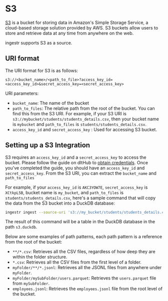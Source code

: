 # S3

[S3](https://aws.amazon.com/s3/) is a bucket for storing data in Amazon's Simple Storage Service, a cloud-based storage solution provided by AWS. S3 buckets allow users to store and retrieve data at any time from anywhere on the web.

ingestr supports S3 as a source.

## URI format

The URI format for S3 is as follows:

```plaintext
s3://<bucket_name>/<path_to_file>?access_key_id=<access_key_id>&secret_access_key=<secret_access_key>
```

URI parameters:

- `bucket_name`: The name of the bucket
- `path_to_files`: The relative path from the root of the bucket. You can find this from the S3 URI. For example, if your S3 URI is `s3://mybucket/students/students_details.csv`, then your bucket name is `mybucket` and `path_to_files` is `students/students_details.csv`.
- `access_key_id` and `secret_access_key` : Used for accessing S3 bucket.

## Setting up a S3 Integration

S3 requires an `access_key_id` and a `secret_access_key` to access the bucket. Please follow the guide on dltHub to [obtain credentials](https://dlthub.com/docs/dlt-ecosystem/verified-sources/filesystem/basic#get-credentials). Once you've completed the guide, you should have an `access_key_id` and `secret_access_key`. From the S3 URI, you can extract the `bucket_name` and `path_to_files`

For example, if your `access_key_id` is `AKC3YOW7E`, `secret_access_key` is `XCtkpL5B`, bucket name is `my_bucket`, and `path_to_files` is `students/students_details.csv`, here's a sample command that will copy the data from the S3 bucket into a DuckDB database:

```sh
ingestr ingest --source-uri 's3://my_bucket/students/students_details.csv?access_key_id=AKC3YOW7E&secret_access_key=XCtkpL5B' --source-table 'students_details' --dest-uri duckdb:///s3.duckdb --dest-table 'dest.students_details'
```

The result of this command will be a table in the DuckDB database in the path `s3.duckdb`.

Below are some examples of path patterns, each path pattern is a reference from the root of the bucket:

- `**/*.csv`: Retrieves all the CSV files, regardless of how deep they are within the folder structure.
- `*.csv`: Retrieves all the CSV files from the first level of a folder.
- `myFolder/**/*.jsonl`: Retrieves all the JSONL files from anywhere under `myFolder`.
- `myFolder/mySubFolder/users.parquet`: Retrieves the `users.parquet` file from `mySubFolder`.
- `employees.jsonl`: Retrieves the `employees.jsonl` file from the root level of the bucket.
